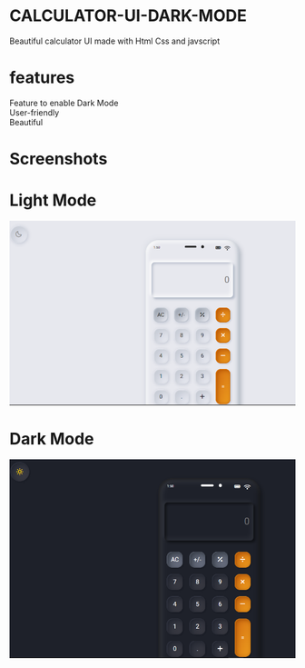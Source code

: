 # CALCULATOR-UI-DARK-MODE
Beautiful calculator UI made  with Html Css and javscript </br>
# features
Feature to enable Dark Mode </br>
User-friendly </br>
Beautiful </br>
# Screenshots 
# Light Mode
![Screenshot](Screenshot.png)
# Dark Mode
![Screenshot](Screenshot_1.png)

